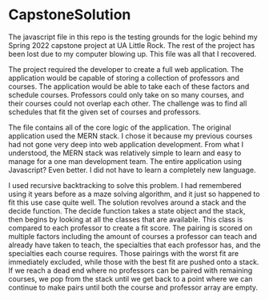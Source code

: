 # CapstoneSolution

The javascript file in this repo is the testing grounds for the logic behind my Spring 2022 capstone project at UA Little Rock. The rest of the project has been lost due to my computer blowing up. This file was all that I recovered.

The project required the developer to create a full web application. The application would be capable of storing a collection of professors and courses. The application would be able to take each of these factors and schedule courses. Professors could only take on so many courses, and their courses could not overlap each other. The challenge was to find all schedules that fit the given set of courses and professors.

The file contains all of the core logic of the application. The original application used the MERN stack. I chose it because my previous courses had not gone very deep into web application development. From what I understood, the MERN stack was relatively simple to learn and easy to manage for a one man development team. The entire application using Javascript? Even better. I did not have to learn a completely new language. 

I used recursive backtracking to solve this problem. I had remembered using it years before as a maze solving algorithm, and it just so happened to fit this use case quite well. The solution revolves around a stack and the decide function. The decide function takes a state object and the stack, then begins by looking at all the classes that are available. This class is compared to each professor to create a fit score. The pairing is scored on multiple factors including the amount of courses a professor can teach and already have taken to teach, the specialties that each professor has, and the specialties each course requires. Those pairings with the worst fit are immediately excluded, while those with the best fit are pushed onto a stack. If we reach a dead end where no professors can be paired with remaining courses, we pop from the stack until we get back to a point where we can continue to make pairs until both the course and professor array are empty.

